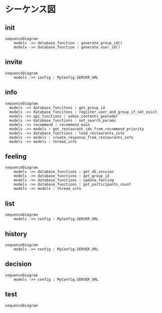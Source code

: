 シーケンス図
================

## init
```mermaid
sequenceDiagram
    models ->> detabase_function : generate_group_id()
    models ->> database_function : generate_user_id()
```

## invite
```mermaid
sequenceDiagram
    models ->> config : MyConfig.SERVER_URL
```


## info
```mermaid
sequenceDiagram
  models ->> database_funcitons : get_group_id
  models ->> database_funcitons : register_user_and_group_if_not_exist
  models ->> api_functions : yahoo_contents_geocoder
  models ->> database_functions : set_search_params
  models ->> recommend : recommend_main
  models ->> models : get_restaurant_ids_from_recommend_priority
  models ->> database_functions : load_restaurants_info
  models ->> models : create_response_from_restaurants_info
  models ->> models : thread_info
```

## feeling
```mermaid
sequenceDiagram
    models ->> database_functions : get_db_session
    models ->> database_functions : get_group_id
    models ->> database_functions : update_feeling
    models ->> database_functions : get_participants_count
    models ->> models : thread_info
```


## list
```mermaid
sequenceDiagram
    models ->> config : MyConfig.SERVER_URL
```

## history
```mermaid
sequenceDiagram
    models ->> config : MyConfig.SERVER_URL
```

## decision
```mermaid
sequenceDiagram
    models ->> config : MyConfig.SERVER_URL
```

## test
```mermaid
sequenceDiagram
```

